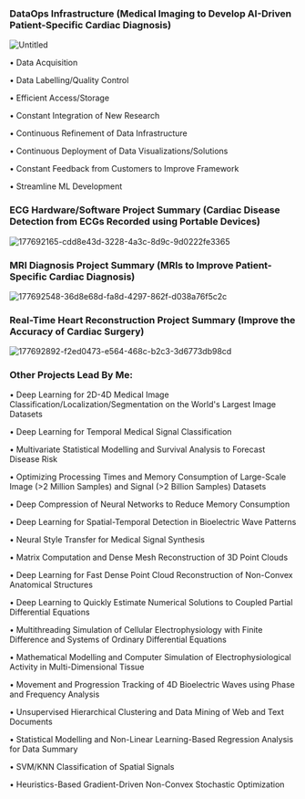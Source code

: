 ### DataOps Infrastructure (Medical Imaging to Develop AI-Driven Patient-Specific Cardiac Diagnosis)
![Untitled](https://user-images.githubusercontent.com/29684281/177958424-532e3c25-ddcb-4376-ad73-ff02713ac978.png)

•	Data Acquisition

•	Data Labelling/Quality Control

•	Efficient Access/Storage

•	Constant Integration of New Research

•	Continuous Refinement of Data Infrastructure

•	Continuous Deployment of Data Visualizations/Solutions

•	Constant Feedback from Customers to Improve Framework

•	Streamline ML Development

### ECG Hardware/Software Project Summary (Cardiac Disease Detection from ECGs Recorded using Portable Devices)
![177692165-cdd8e43d-3228-4a3c-8d9c-9d0222fe3365](https://user-images.githubusercontent.com/29684281/177954633-f38ca495-0b69-43a8-bc88-92f156651212.png)

### MRI Diagnosis Project Summary (MRIs to Improve Patient-Specific Cardiac Diagnosis)
![177692548-36d8e68d-fa8d-4297-862f-d038a76f5c2c](https://user-images.githubusercontent.com/29684281/177954649-fd6c462f-5f70-4c2f-b98a-cc18f53842c9.png)

### Real-Time Heart Reconstruction Project Summary (Improve the Accuracy of Cardiac Surgery)
![177692892-f2ed0473-e564-468c-b2c3-3d6773db98cd](https://user-images.githubusercontent.com/29684281/177954656-9be277d0-56c2-405e-aeb1-0a3d0e0535a1.png)

### Other Projects Lead By Me:

•	Deep Learning for 2D-4D Medical Image Classification/Localization/Segmentation on the World's Largest Image Datasets

•	Deep Learning for Temporal Medical Signal Classification

•	Multivariate Statistical Modelling and Survival Analysis to Forecast Disease Risk

•	Optimizing Processing Times and Memory Consumption of Large-Scale Image (>2 Million Samples) and Signal (>2 Billion Samples) Datasets

•	Deep Compression of Neural Networks to Reduce Memory Consumption

•	Deep Learning for Spatial-Temporal Detection in Bioelectric Wave Patterns

•	Neural Style Transfer for Medical Signal Synthesis

•	Matrix Computation and Dense Mesh Reconstruction of 3D Point Clouds

•	Deep Learning for Fast Dense Point Cloud Reconstruction of Non-Convex Anatomical Structures

•	Deep Learning to Quickly Estimate Numerical Solutions to Coupled Partial Differential Equations

•	Multithreading Simulation of Cellular Electrophysiology with Finite Difference and Systems of Ordinary Differential Equations

•	Mathematical Modelling and Computer Simulation of Electrophysiological Activity in Multi-Dimensional Tissue

•	Movement and Progression Tracking of 4D Bioelectric Waves using Phase and Frequency Analysis

•	Unsupervised Hierarchical Clustering and Data Mining of Web and Text Documents

•	Statistical Modelling and Non-Linear Learning-Based Regression Analysis for Data Summary

•	SVM/KNN Classification of Spatial Signals

•	Heuristics-Based Gradient-Driven Non-Convex Stochastic Optimization
